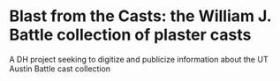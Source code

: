 # Blast from the Casts: the William J. Battle collection of plaster casts
A DH project seeking to digitize and publicize information about the UT Austin Battle cast collection
